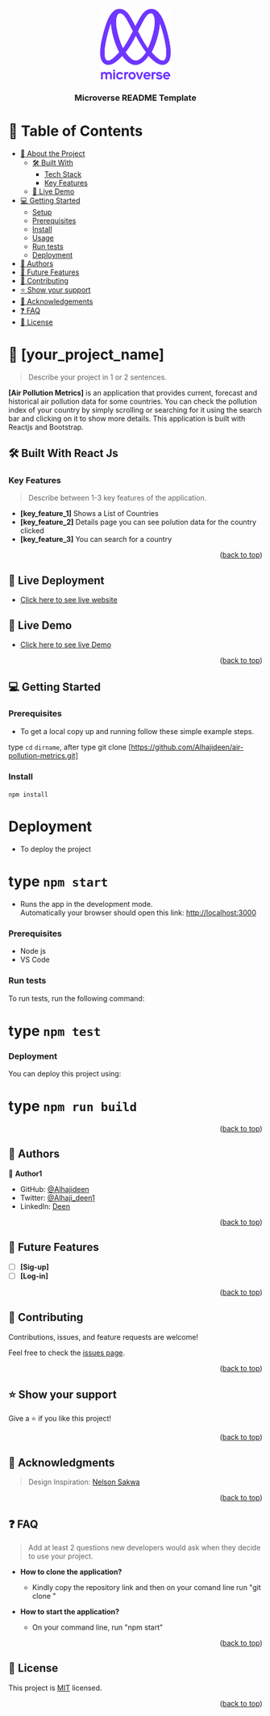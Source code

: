 <a name="readme-top"></a>

<div align="center">

  <img src="murple_logo.png" alt="logo" width="140"  height="auto" />
  <br/>

  <h3><b>Microverse README Template</b></h3>

</div>

# 📗 Table of Contents

- [📖 About the Project](#about-project)
  - [🛠 Built With](#built-with)
    - [Tech Stack](#tech-stack)
    - [Key Features](#key-features)
  - [🚀 Live Demo](#live-demo)
- [💻 Getting Started](#getting-started)
  - [Setup](#setup)
  - [Prerequisites](#prerequisites)
  - [Install](#install)
  - [Usage](#usage)
  - [Run tests](#run-tests)
  - [Deployment](#triangular_flag_on_post-deployment)
- [👥 Authors](#authors)
- [🔭 Future Features](#future-features)
- [🤝 Contributing](#contributing)
- [⭐️ Show your support](#support)
- [🙏 Acknowledgements](#acknowledgements)
- [❓ FAQ](#faq)
- [📝 License](#license)

# 📖 [your_project_name] <a name="about-project"></a>

> Describe your project in 1 or 2 sentences.

**[Air Pollution Metrics]** is an application that provides current, forecast and historical air pollution data for some countries. You can check the pollution index of your country by simply scrolling or searching for it using the search bar and clicking on it to show more details. This application is built with Reactjs and Bootstrap.

## 🛠 Built With <a name="built-with">React Js</a>

### Key Features <a name="key-features"></a>

> Describe between 1-3 key features of the application.

- **[key_feature_1]** Shows a List of Countries
- **[key_feature_2]** Details page you can see polution data for the country clicked
- **[key_feature_3]** You can search for a country

<p align="right">(<a href="#readme-top">back to top</a>)</p>

## 🚀 Live Deployment <a name="live-demo"></a>

- [Click here to see live website](https://airpollution-metrics.netlify.app/)

## 🚀 Live Demo <a name="live-demo"></a>

- [Click here to see live Demo](https://www.loom.com/share/378c9c2eab284aa6b4d1546b755a56ba)

<p align="right">(<a href="#readme-top">back to top</a>)</p>

## 💻 Getting Started <a name="getting-started"></a>

### Prerequisites

- To get a local copy up and running follow these simple example steps.

type `cd` `dirname`, after type git clone [https://github.com/Alhajideen/air-pollution-metrics.git]

### Install

`npm install`

# Deployment

- To deploy the project

# type `npm start`

- Runs the app in the development mode.\
  Automatically your browser should open this link: [http://localhost:3000](http://localhost:3000)

### Prerequisites

- Node js
- VS Code

### Run tests

To run tests, run the following command:

# type `npm test`

### Deployment

You can deploy this project using:

# type `npm run build`

<p align="right">(<a href="#readme-top">back to top</a>)</p>

## 👥 Authors <a name="authors"></a>

👤 **Author1**

- GitHub: [@Alhajideen](https://github.com/Alhajideen)
- Twitter: [@Alhaji_deen1](https://twitter.com/Alhaji_deen1)
- LinkedIn: [Deen](https://linkedin.com/in/nurudeen-salifu-776753244)

<p align="right">(<a href="#readme-top">back to top</a>)</p>

## 🔭 Future Features <a name="future-features"></a>

- [ ] **[Sig-up]**
- [ ] **[Log-in]**

<p align="right">(<a href="#readme-top">back to top</a>)</p>

## 🤝 Contributing <a name="contributing"></a>

Contributions, issues, and feature requests are welcome!

Feel free to check the [issues page](https://github.com/Alhajideen/Air-Pollution-Metrics/issues).

<p align="right">(<a href="#readme-top">back to top</a>)</p>

## ⭐️ Show your support <a name="support"></a>

Give a ⭐️ if you like this project!

<p align="right">(<a href="#readme-top">back to top</a>)</p>

## 🙏 Acknowledgments <a name="acknowledgements"></a>

> Design Inspiration: [Nelson Sakwa](https://www.behance.net/sakwadesignstudio)

<p align="right">(<a href="#readme-top">back to top</a>)</p>

<!-- FAQ (optional) -->

## ❓ FAQ <a name="faq"></a>

> Add at least 2 questions new developers would ask when they decide to use your project.

- **How to clone the application?**

  - Kindly copy the repository link and then on your comand line run "git clone <repository link>"

- **How to start the application?**

  - On your command line, run "npm start"

<p align="right">(<a href="#readme-top">back to top</a>)</p>

<!-- LICENSE -->

## 📝 License <a name="license"></a>

This project is [MIT](https://github.com/Alhajideen/Air-Pollution-Metrics/blob/dev/MIT.md) licensed.

<p align="right">(<a href="#readme-top">back to top</a>)</p>
